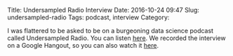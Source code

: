 Title: Undersampled Radio Interview
Date: 2016-10-24 09:47
Slug: undersampled-radio
Tags: podcast, interview
Category:

I was flattered to be asked to be on a burgeoning data science podcast called Undersampled Radio. You can listen [here](http://undersampledrad.io/home/2016/10/intelligent-security). We recorded the interview on a Google Hangout, so you can also watch it [here](https://youtu.be/q4e_hBUd6zI).